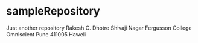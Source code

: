 # sampleRepository
Just another repository
Rakesh C. Dhotre
Shivaji Nagar
Fergusson College
Omniscient
Pune
411005
Haweli

